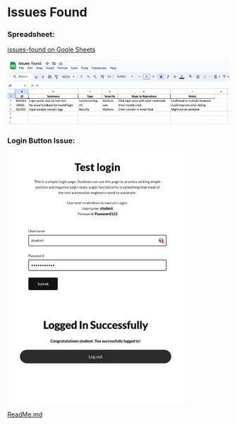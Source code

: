 # Issues Found
### Spreadsheet:
[issues-found on Goole Sheets](https://docs.google.com/spreadsheets/d/1GUMbc9VPt4tgi9M0w1EnpG0HOXOHRAQS/edit?gid=1663980877#gid=1663980877)

<img src="./screenshots/issues-found-spreadsheet.png" alt="Issues Found Spreadsheet" width="600"/>

### Login Button Issue:
<img src="./screenshots/ValidLogin.png" alt="Login Button Issue" width="400"/>

<img src="./screenshots/SuccessfulLogin.png" alt="Successful Login" width="400"/>

[ReadMe.md](readme.md)
